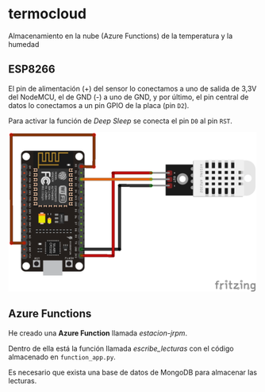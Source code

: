 # termocloud
Almacenamiento en la nube (Azure Functions) de la temperatura y la humedad

## ESP8266

El pin de alimentación (+) del sensor lo conectamos a uno de salida de 3,3V del NodeMCU, el de GND (-) a uno de GND, y por último, el pin central de datos lo conectamos a un pin GPIO de la placa (pin `D2`).

Para activar la función de *Deep Sleep* se conecta el pin `D0` al pin `RST`.

<img src="./Temperatura_http/dht222_bbb.png" width="500">

## Azure Functions
He creado una **Azure Function** llamada *estacion-jrpm*.

Dentro de ella está la función llamada *escribe_lecturas* con el código almacenado en `function_app.py`.

Es necesario que exista una base de datos de MongoDB para almacenar las lecturas.
